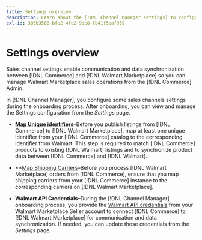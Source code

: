 ```yaml
---
title: Settings overview
description: Learn about the [!DNL Channel Manager settings] to configure authentication and to map product catalog attributes and shipping carriers required to coordinate sales operations between [!DNL Commerce] and the [!DNL Walmart Marketplace].
exl-id: 305b3580-bfe2-4fc2-9dc8-fb41f5eaf959
---
```

# Settings overview

Sales channel settings enable communication and data synchronization between [!DNL Commerce] and [!DNL Walmart Marketplace] so you can manage Walmart Marketplace sales operations from the [!DNL Commerce] Admin:

In [!DNL Channel Manager], you configure some sales channels settings during the onboarding process. After onboarding, you can view and manage the Settings configuration from the *Settings* page.

* **[Map Unique identifiers](map-catalog-attributes.md)**–Before you publish listings from [!DNL Commerce] to [!DNL Walmart Marketplace], map at least one unique identifier from your [!DNL Commerce] catalog to the corresponding identifier from Walmart. This step is required to match [!DNL Commerce] products to existing [!DNL Walmart] listings and to synchronize product data between [!DNL Commerce] and [!DNL Walmart].

* **[Map Shipping Carriers](map-shipping-carriers.md)–Before you process [!DNL Walmart Marketplace] orders from [!DNL Commerce], ensure that you map shipping carriers from your [!DNL Commerce] instance to the corresponding carriers on [!DNL Walmart Marketplace].

* **Walmart API Credentials**–During the [!DNL Channel Manager] onboarding process, you provide the [Walmart API credentials](walmart-prerequisites.md#generate-a-walmart-marketplace-production-api-key) from your Walmart Marketplace Seller account to connect [!DNL Commerce] to [!DNL Walmart Marketplace] for communication and data synchronization. If needed, you can update these credentials from the *Settings* page.
